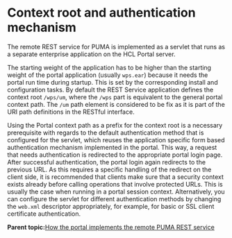 # Context root and authentication mechanism 

The remote REST service for PUMA is implemented as a servlet that runs as a separate enterprise application on the HCL Portal server.

The starting weight of the application has to be higher than the starting weight of the portal application \(usually `wps.ear`\) because it needs the portal run time during startup. This is set by the corresponding install and configuration tasks. By default the REST Service application defines the context root `/wps/um`, where the `/wps` part is equivalent to the general portal context path. The `/um` path element is considered to be fix as it is part of the URI path definitions in the RESTful interface.

Using the Portal context path as a prefix for the context root is a necessary prerequisite with regards to the default authentication method that is configured for the servlet, which reuses the application specific form based authentication mechanism implemented in the portal. This way, a request that needs authentication is redirected to the appropriate portal login page. After successful authentication, the portal login again redirects to the previous URL. As this requires a specific handling of the redirect on the client side, it is recommended that clients make sure that a security context exists already before calling operations that involve protected URLs. This is usually the case when running in a portal session context. Alternatively, you can configure the servlet for different authentication methods by changing the `web.xml` descriptor appropriately, for example, for basic or SSL client certificate authentication.

**Parent topic:**[How the portal implements the remote PUMA REST service ](../dev/uprof_rest_wpspec.md)

